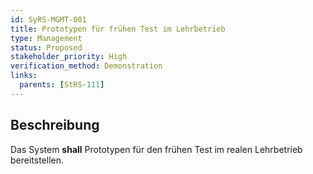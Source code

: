 ```yaml
---
id: SyRS-MGMT-001
title: Prototypen für frühen Test im Lehrbetrieb
type: Management
status: Proposed
stakeholder_priority: High
verification_method: Demonstration
links:
  parents: [StRS-111]
---
```


## Beschreibung
Das System **shall** Prototypen für den frühen Test im realen Lehrbetrieb bereitstellen.
